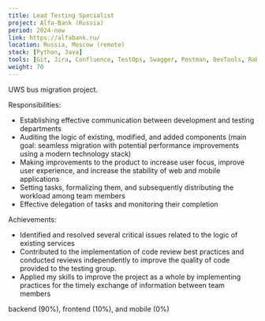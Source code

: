 ```yaml
---
title: Lead Testing Specialist
project: Alfa-Bank (Russia)
period: 2024-now
link: https://alfabank.ru/
location: Russia, Moscow (remote)
stack: [Python, Java]
tools: [Git, Jira, Confluence, TestOps, Swagger, Postman, DevTools, RabbitMQ, Kibana, Grafana, Docker, SoapUI]
weight: 70
---
```


UWS bus migration project.

Responsibilities:

- Establishing effective communication between development and testing departments
- Auditing the logic of existing, modified, and added components (main goal: seamless migration with potential performance improvements using a modern technology stack)
- Making improvements to the product to increase user focus, improve user experience, and increase the stability of web and mobile applications
- Setting tasks, formalizing them, and subsequently distributing the workload among team members
- Effective delegation of tasks and monitoring their completion

Achievements:

- Identified and resolved several critical issues related to the logic of existing services
- Contributed to the implementation of code review best practices and conducted reviews independently to improve the quality of code provided to the testing group.
- Applied my skills to improve the project as a whole by implementing practices for the timely exchange of information between team members

backend (90%), frontend (10%), and mobile (0%)